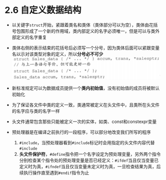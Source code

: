 # 2.6 自定义数据结构

+ 以关键字`struct`开始，紧跟着类名和类体（类体部分可以为空），类体由花括号包围形成了一个新的作用域，类内部定义的名字必须唯一，但是可以与类外部定义的名字重复

+ 类体右侧的表示结束的花括号后必须写一个分号，因为类体后面可以紧跟变量名以示对该类型对象的定义，所以**分号必不可少**
![类体右侧的表示结束的花括号后必须写一个分号](../images/2.17.png)

+ 新标准规定可以为数据成员提供一个**类内初始值**，没有初始值的成员将被默认初始化

+ 为了保证各文件中类的定义一致，类通常被定义在头文件中，且类所在头文件的名字应与类的名字一样

+ 头文件通常包含那些只能被定义一次的实体，如类、const和constexpr变量

+ 预处理器是在编译之前执行的一段程序，可以部分地改变我们所写的程序
  1. `#include`，当预处理器看到`#include`标记时会用指定的头文件内容代替`#include`
  2. **头文件保护符**，`#define`指令把一个名字设定为预处理变量，另外两个指令分别检查某个指令处的预处理变量是否已经定义：`#ifdef`当且仅当变量已定义时为真，`#ifndef`当且仅当变量未定义时为真，一旦检查结果为真，后续执行操作直至遇到`#endif`指令为止